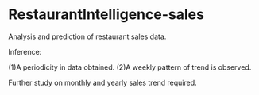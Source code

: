 # RestaurantIntelligence-sales

Analysis and prediction of restaurant sales data.

Inference:

(1)A periodicity in data obtained.
(2)A weekly pattern of trend is observed.

Further study on monthly and yearly sales trend required.

